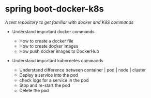 # spring boot-docker-k8s
<i>A test repository to get familiar with docker and K8S commands</i>

- Understand important docker commands
    - How to create a docker file 
    - How to create docker images
    - How push docker images to DockerHub


- Understand important kubernetes commands
  - Understand difference between container | pod | node | cluster
  - Deploy a service into the pod
  - check logs for a service in the pod
  - Stop and re-start the pod
  - Delete the pod